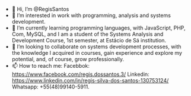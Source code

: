- 👋 Hi, I’m @RegisSantos
- 👀 I’m interested in work with programming, analysis and systems development.
- 🌱 I’m currently learning programming languages, with JavaScript, PHP, Com, MySQL, and I am a student of the Systems Analysis and Development Course, 1st semester, at Estácio de Sá institution.
- 💞️ I’m looking to collaborate on systems development processes, with the knowledge I acquired in courses, gain experience and explore my potential, and, of course, grow professionally.
- 📫 How to reach me: Facebbok: https://www.facebook.com/regis.dossantos.3/ Linkedin: https://www.linkedin.com/in/regis-silva-dos-santos-130753124/ Whatsapp: +55(48)99140-5911. 

<!---
RegisSantos/RegisSantos is a ✨ special ✨ repository because its `README.md` (this file) appears on your GitHub profile.
You can click the Preview link to take a look at your changes.
--->
